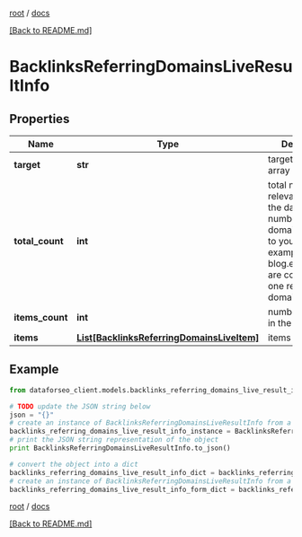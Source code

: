 [root](./../ "root") / [docs](./ "docs")

[[Back to README.md]](./../README.md "[Back to README.md]")

# BacklinksReferringDomainsLiveResultInfo

## Properties

Name | Type | Description | Notes
------------ | ------------- | ------------- | -------------
**target** | **str** | target in a POST array | [optional]
**total_count** | **int** | total number of relevant items in the database total number of main domains referring to your target; example.com and blog.example.com are counted as one referring domain | [optional]
**items_count** | **int** | number of items in the items array | [optional]
**items** | [**List[BacklinksReferringDomainsLiveItem]**](BacklinksReferringDomainsLiveItem.md) | items array | [optional]

## Example

```python
from dataforseo_client.models.backlinks_referring_domains_live_result_info import BacklinksReferringDomainsLiveResultInfo

# TODO update the JSON string below
json = "{}"
# create an instance of BacklinksReferringDomainsLiveResultInfo from a JSON string
backlinks_referring_domains_live_result_info_instance = BacklinksReferringDomainsLiveResultInfo.from_json(json)
# print the JSON string representation of the object
print BacklinksReferringDomainsLiveResultInfo.to_json()

# convert the object into a dict
backlinks_referring_domains_live_result_info_dict = backlinks_referring_domains_live_result_info_instance.to_dict()
# create an instance of BacklinksReferringDomainsLiveResultInfo from a dict
backlinks_referring_domains_live_result_info_form_dict = backlinks_referring_domains_live_result_info.from_dict(backlinks_referring_domains_live_result_info_dict)
```

  

[root](./../ "root") / [docs](./ "docs")

[[Back to README.md]](./../README.md "[Back to README.md]")